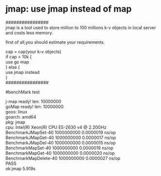 # jmap: use jmap instead of map
################  
jmap is a tool used to store million to 100 millions k-v objects in local server and costs less memory. 

first of all,you should estimate your requirements.    

cap = cap(your k-v objects)  
if cap < 10k {  
    use go map  
 } else {  
    use jmap instead  
}   
################  

#benchMark test

j-map ready! len: 10000000  
goMap ready! len: 10000000  
goos: linux  
goarch: amd64  
pkg: jmap  
cpu: Intel(R) Xeon(R) CPU E5-2630 v4 @ 2.20GHz  
BenchmarkJMapSet-40      	1000000000	         0.0000019 ns/op  
BenchmarkJMapGet-40      	1000000000	         0.0000017 ns/op  
BenchmarkJMapDel-40      	1000000000	         0.0000015 ns/op  
BenchmarkMapSet-40       	1000000000	         0.0000019 ns/op  
BenchmarkMapGet-40       	1000000000	         0.0000020 ns/op  
BenchmarkMapDelete-40    	1000000000	         0.0000027 ns/op  
PASS  
ok  	jmap	5.919s
